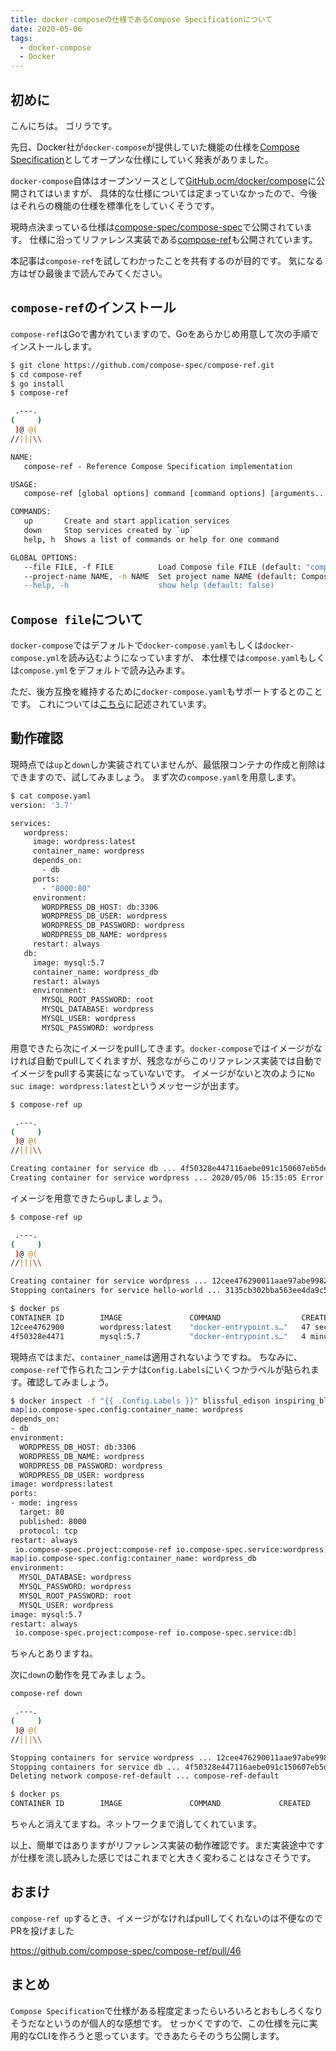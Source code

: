 ```yaml
---
title: docker-composeの仕様であるCompose Specificationについて
date: 2020-05-06
tags: 
  - docker-compose
  - Docker
---
```


## 初めに
こんにちは。
ゴリラです。

先日、Docker社が`docker-compose`が提供していた機能の仕様を[Compose Specification](https://compose-spec.io/)としてオープンな仕様にしていく発表がありました。

`docker-compose`自体はオープンソースとして[GitHub.ocm/docker/compose](https://github.com/docker/compose)に公開されてはいますが、
具体的な仕様については定まっていなかったので、今後はそれらの機能の仕様を標準化をしていくそうです。

現時点決まっている仕様は[compose-spec/compose-spec](https://github.com/compose-spec/compose-spec)で公開されています。
仕様に沿ってリファレンス実装である[compose-ref](https://github.com/compose-spec/compose-ref)も公開されています。

本記事は`compose-ref`を試してわかったことを共有するのが目的です。
気になる方はぜひ最後まで読んでみてください。

## `compose-ref`のインストール
`compose-ref`はGoで書かれていますので、Goをあらかじめ用意して次の手順でインストールします。

```sh
$ git clone https://github.com/compose-spec/compose-ref.git
$ cd compose-ref
$ go install
$ compose-ref

 .---.
(     )
 )@ @(
//|||\\

NAME:
   compose-ref - Reference Compose Specification implementation

USAGE:
   compose-ref [global options] command [command options] [arguments...]

COMMANDS:
   up       Create and start application services
   down     Stop services created by `up`
   help, h  Shows a list of commands or help for one command

GLOBAL OPTIONS:
   --file FILE, -f FILE          Load Compose file FILE (default: "compose.yaml")
   --project-name NAME, -n NAME  Set project name NAME (default: Compose file's folder name)
   --help, -h                    show help (default: false)
```

## `Compose file`について
`docker-compose`ではデフォルトで`docker-compose.yaml`もしくは`docker-compose.yml`を読み込むようになっていますが、
本仕様では`compose.yaml`もしくは`compose.yml`をデフォルトで読み込みます。

ただ、後方互換を維持するために`docker-compose.yaml`もサポートするとのことです。
これについては[こちら](https://github.com/compose-spec/compose-spec/blob/master/spec.md#compose-file)に記述されています。

## 動作確認
現時点では`up`と`down`しか実装されていませんが、最低限コンテナの作成と削除はできますので、試してみましょう。
まず次の`compose.yaml`を用意します。

```sh
$ cat compose.yaml
version: '3.7'

services:
   wordpress:
     image: wordpress:latest
     container_name: wordpress
     depends_on:
       - db
     ports:
       - "8000:80"
     environment:
       WORDPRESS_DB_HOST: db:3306
       WORDPRESS_DB_USER: wordpress
       WORDPRESS_DB_PASSWORD: wordpress
       WORDPRESS_DB_NAME: wordpress
     restart: always
   db:
     image: mysql:5.7
     container_name: wordpress_db
     restart: always
     environment:
       MYSQL_ROOT_PASSWORD: root
       MYSQL_DATABASE: wordpress
       MYSQL_USER: wordpress
       MYSQL_PASSWORD: wordpress
```

用意できたら次にイメージをpullしてきます。`docker-compose`ではイメージがなければ自動でpullしてくれますが、残念ながらこのリファレンス実装では自動でイメージをpullする実装になっていないです。
イメージがないと次のように`No suc image: wordpress:latest`というメッセージが出ます。

```sh
$ compose-ref up

 .---.
(     )
 )@ @(
//|||\\

Creating container for service db ... 4f50328e447116aebe091c150607eb5dee1bee83b01e622785c8141c4dbf5a09
Creating container for service wordpress ... 2020/05/06 15:35:05 Error response from daemon: No such image: wordpress:latest
```

イメージを用意できたら`up`しましょう。

```sh
$ compose-ref up

 .---.
(     )
 )@ @(
//|||\\

Creating container for service wordpress ... 12cee476290011aae97abe9982dc43be164449adade2cdb55467828d92362cf6
Stopping containers for service hello-world ... 3135cb302bba563ee4da9c54428d5083d45487727b41c2a28f7c4abbb2273aea

$ docker ps
CONTAINER ID        IMAGE               COMMAND                  CREATED             STATUS                          PORTS                  NAMES
12cee4762900        wordpress:latest    "docker-entrypoint.s…"   47 seconds ago      Up 46 seconds                   0.0.0.0:8000->80/tcp   blissful_edison
4f50328e4471        mysql:5.7           "docker-entrypoint.s…"   4 minutes ago       Restarting (1) 11 seconds ago                          inspiring_blackwell
```

現時点ではまだ、`container_name`は適用されないようですね。
ちなみに、`compose-ref`で作られたコンテナは`Config.Labels`にいくつかラベルが貼られます。確認してみましょう。

```sh
$ docker inspect -f "{{ .Config.Labels }}" blissful_edison inspiring_blackwell
map[io.compose-spec.config:container_name: wordpress
depends_on:
- db
environment:
  WORDPRESS_DB_HOST: db:3306
  WORDPRESS_DB_NAME: wordpress
  WORDPRESS_DB_PASSWORD: wordpress
  WORDPRESS_DB_USER: wordpress
image: wordpress:latest
ports:
- mode: ingress
  target: 80
  published: 8000
  protocol: tcp
restart: always
 io.compose-spec.project:compose-ref io.compose-spec.service:wordpress]
map[io.compose-spec.config:container_name: wordpress_db
environment:
  MYSQL_DATABASE: wordpress
  MYSQL_PASSWORD: wordpress
  MYSQL_ROOT_PASSWORD: root
  MYSQL_USER: wordpress
image: mysql:5.7
restart: always
 io.compose-spec.project:compose-ref io.compose-spec.service:db]
```

ちゃんとありますね。

次に`down`の動作を見てみましょう。

```sh
compose-ref down

 .---.
(     )
 )@ @(
//|||\\

Stopping containers for service wordpress ... 12cee476290011aae97abe9982dc43be164449adade2cdb55467828d92362cf6
Stopping containers for service db ... 4f50328e447116aebe091c150607eb5dee1bee83b01e622785c8141c4dbf5a09
Deleting network compose-ref-default ... compose-ref-default

$ docker ps
CONTAINER ID        IMAGE               COMMAND             CREATED             STATUS              PORTS               NAMES
```

ちゃんと消えてますね。ネットワークまで消してくれています。

以上、簡単ではありますがリファレンス実装の動作確認です。まだ実装途中ですが仕様を流し読みした感じではこれまでと大きく変わることはなさそうです。

## おまけ
`compose-ref up`するとき、イメージがなければpullしてくれないのは不便なのでPRを投げました

https://github.com/compose-spec/compose-ref/pull/46

## まとめ
`Compose Specification`で仕様がある程度定まったらいろいろとおもしろくなりそうだなというのが個人的な感想です。
せっかくですので、この仕様を元に実用的なCLIを作ろうと思っています。できあたらそのうち公開します。

